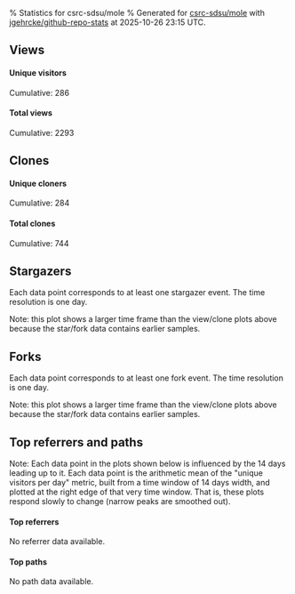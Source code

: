 % Statistics for csrc-sdsu/mole
% Generated for [csrc-sdsu/mole](https://github.com/csrc-sdsu/mole) with [jgehrcke/github-repo-stats](https://github.com/jgehrcke/github-repo-stats) at 2025-10-26 23:15 UTC.


## Views

#### Unique visitors
<div id="chart_views_unique" class="full-width-chart"></div>

Cumulative: 286

#### Total views
<div id="chart_views_total" class="full-width-chart"></div>

Cumulative: 2293

<div class="pagebreak-for-print"> </div>

## Clones

#### Unique cloners
<div id="chart_clones_unique" class="full-width-chart"></div>

Cumulative: 284

#### Total clones
<div id="chart_clones_total" class="full-width-chart"></div>

Cumulative: 744



<div class="pagebreak-for-print"> </div>



## Stargazers

Each data point corresponds to at least one stargazer event.
The time resolution is one day.

<div id="chart_stargazers" class="full-width-chart"></div>


Note: this plot shows a larger time frame than the view/clone plots above because the star/fork data contains earlier samples.



## Forks

Each data point corresponds to at least one fork event.
The time resolution is one day.

<div id="chart_forks" class="full-width-chart"></div>


Note: this plot shows a larger time frame than the view/clone plots above because the star/fork data contains earlier samples.



<div class="pagebreak-for-print"> </div>



## Top referrers and paths


Note: Each data point in the plots shown below is influenced by the 14 days
leading up to it. Each data point is the arithmetic mean of the "unique
visitors per day" metric, built from a time window of 14 days width, and
plotted at the right edge of that very time window. That is, these plots
respond slowly to change (narrow peaks are smoothed out).



#### Top referrers

No referrer data available.



#### Top paths

No path data available.

<script type="text/javascript">
    vegaEmbed('#chart_views_unique', {"$schema": "https://vega.github.io/schema/vega-lite/v4.17.0.json", "config": {"arc": {"fill": "#1b1e23"}, "area": {"fill": "#1b1e23"}, "axisBottom": {"domainColor": "#a9b4c4", "gridColor": "#a9b4c4", "labelColor": "#1b1e23", "labelFont": "relative-mono-11-pitch-pro, Menlo, monospace", "tickColor": "#a9b4c4", "titleColor": "#1b1e23", "titleFont": "relative-mono-11-pitch-pro, Menlo, monospace"}, "axisLeft": {"domainColor": "#a9b4c4", "gridColor": "#a9b4c4", "labelColor": "#1b1e23", "labelFont": "relative-mono-11-pitch-pro, Menlo, monospace", "tickColor": "#a9b4c4", "titleColor": "#1b1e23", "titleFont": "relative-mono-11-pitch-pro, Menlo, monospace"}, "axisX": {"grid": false}, "axisY": {"grid": false, "labelBound": true}, "background": "#FFFFFF", "group": {"fill": "#FFFFFF"}, "header": {"fontWeight": 400, "labelFont": "relative-mono-11-pitch-pro, Menlo, monospace", "titleFont": "relative-mono-11-pitch-pro, Menlo, monospace"}, "legend": {"labelFont": "relative-mono-11-pitch-pro, Menlo, monospace", "symbolSize": 200, "symbolType": "circle", "titleFont": "relative-mono-11-pitch-pro, Menlo, monospace"}, "line": {"color": "#1b1e23", "stroke": "#1b1e23"}, "path": {"stroke": "#1b1e23"}, "point": {"color": "#1b1e23", "cursor": "pointer", "filled": true, "size": 20}, "range": {"category": ["#85a2f7", "#ea9755", "#7eb36a", "#f07071", "#bc85d9", "#e587b6", "#a9b4c4", "#d4c05e", "#64b9c4"]}, "style": {"bar": {"fill": "#1b1e23"}, "text": {"font": "relative-mono-11-pitch-pro, Menlo, monospace", "fontWeight": 400}}, "symbol": {"shape": "circle"}, "title": {"anchor": "start", "font": "relative-mono-11-pitch-pro, Menlo, monospace", "fontWeight": 400}, "trail": {"color": "#1b1e23", "stroke": "#1b1e23"}, "view": {"stroke": null}}, "data": {"name": "data-84ac350740d1bfcef9f72680b2a3c0a5"}, "datasets": {"data-84ac350740d1bfcef9f72680b2a3c0a5": [{"time": "2025-09-22T00:00:00+00:00", "views_total": 44, "views_unique": 9}, {"time": "2025-09-23T00:00:00+00:00", "views_total": 55, "views_unique": 3}, {"time": "2025-09-24T00:00:00+00:00", "views_total": 36, "views_unique": 3}, {"time": "2025-09-25T00:00:00+00:00", "views_total": 4, "views_unique": 2}, {"time": "2025-09-26T00:00:00+00:00", "views_total": 27, "views_unique": 9}, {"time": "2025-09-27T00:00:00+00:00", "views_total": 21, "views_unique": 7}, {"time": "2025-09-28T00:00:00+00:00", "views_total": 8, "views_unique": 4}, {"time": "2025-09-29T00:00:00+00:00", "views_total": 139, "views_unique": 8}, {"time": "2025-09-30T00:00:00+00:00", "views_total": 21, "views_unique": 5}, {"time": "2025-10-01T00:00:00+00:00", "views_total": 106, "views_unique": 10}, {"time": "2025-10-02T00:00:00+00:00", "views_total": 22, "views_unique": 2}, {"time": "2025-10-03T00:00:00+00:00", "views_total": 227, "views_unique": 13}, {"time": "2025-10-04T00:00:00+00:00", "views_total": 139, "views_unique": 8}, {"time": "2025-10-05T00:00:00+00:00", "views_total": 14, "views_unique": 5}, {"time": "2025-10-06T00:00:00+00:00", "views_total": 152, "views_unique": 13}, {"time": "2025-10-07T00:00:00+00:00", "views_total": 97, "views_unique": 11}, {"time": "2025-10-08T00:00:00+00:00", "views_total": 189, "views_unique": 13}, {"time": "2025-10-09T00:00:00+00:00", "views_total": 72, "views_unique": 9}, {"time": "2025-10-10T00:00:00+00:00", "views_total": 21, "views_unique": 7}, {"time": "2025-10-11T00:00:00+00:00", "views_total": 84, "views_unique": 5}, {"time": "2025-10-12T00:00:00+00:00", "views_total": 17, "views_unique": 4}, {"time": "2025-10-13T00:00:00+00:00", "views_total": 44, "views_unique": 10}, {"time": "2025-10-14T00:00:00+00:00", "views_total": 91, "views_unique": 12}, {"time": "2025-10-15T00:00:00+00:00", "views_total": 105, "views_unique": 14}, {"time": "2025-10-16T00:00:00+00:00", "views_total": 85, "views_unique": 14}, {"time": "2025-10-17T00:00:00+00:00", "views_total": 81, "views_unique": 10}, {"time": "2025-10-18T00:00:00+00:00", "views_total": 64, "views_unique": 6}, {"time": "2025-10-19T00:00:00+00:00", "views_total": 14, "views_unique": 6}, {"time": "2025-10-20T00:00:00+00:00", "views_total": 114, "views_unique": 15}, {"time": "2025-10-21T00:00:00+00:00", "views_total": 82, "views_unique": 12}, {"time": "2025-10-22T00:00:00+00:00", "views_total": 40, "views_unique": 12}, {"time": "2025-10-23T00:00:00+00:00", "views_total": 21, "views_unique": 6}, {"time": "2025-10-24T00:00:00+00:00", "views_total": 41, "views_unique": 11}, {"time": "2025-10-25T00:00:00+00:00", "views_total": 13, "views_unique": 5}, {"time": "2025-10-26T00:00:00+00:00", "views_total": 3, "views_unique": 3}]}, "encoding": {"tooltip": [{"field": "views_unique", "format": ".1f", "title": "views (u)", "type": "quantitative"}, {"field": "time", "format": "%B %e, %Y", "title": "date", "type": "temporal"}], "x": {"axis": {"labelAngle": 25}, "field": "time", "scale": {"domain": ["2025-09-22", "2025-10-26"]}, "timeUnit": "yearmonthdate", "title": "date", "type": "temporal"}, "y": {"axis": {}, "field": "views_unique", "scale": {"domain": [0, 16.5], "type": "linear", "zero": true}, "title": "unique views per day", "type": "quantitative"}}, "height": 200, "mark": {"point": true, "type": "line"}, "padding": 10, "width": "container"}, {"actions": false, "renderer": "svg"}).catch(console.error);
vegaEmbed('#chart_views_total', {"$schema": "https://vega.github.io/schema/vega-lite/v4.17.0.json", "config": {"arc": {"fill": "#1b1e23"}, "area": {"fill": "#1b1e23"}, "axisBottom": {"domainColor": "#a9b4c4", "gridColor": "#a9b4c4", "labelColor": "#1b1e23", "labelFont": "relative-mono-11-pitch-pro, Menlo, monospace", "tickColor": "#a9b4c4", "titleColor": "#1b1e23", "titleFont": "relative-mono-11-pitch-pro, Menlo, monospace"}, "axisLeft": {"domainColor": "#a9b4c4", "gridColor": "#a9b4c4", "labelColor": "#1b1e23", "labelFont": "relative-mono-11-pitch-pro, Menlo, monospace", "tickColor": "#a9b4c4", "titleColor": "#1b1e23", "titleFont": "relative-mono-11-pitch-pro, Menlo, monospace"}, "axisX": {"grid": false}, "axisY": {"grid": false, "labelBound": true}, "background": "#FFFFFF", "group": {"fill": "#FFFFFF"}, "header": {"fontWeight": 400, "labelFont": "relative-mono-11-pitch-pro, Menlo, monospace", "titleFont": "relative-mono-11-pitch-pro, Menlo, monospace"}, "legend": {"labelFont": "relative-mono-11-pitch-pro, Menlo, monospace", "symbolSize": 200, "symbolType": "circle", "titleFont": "relative-mono-11-pitch-pro, Menlo, monospace"}, "line": {"color": "#1b1e23", "stroke": "#1b1e23"}, "path": {"stroke": "#1b1e23"}, "point": {"color": "#1b1e23", "cursor": "pointer", "filled": true, "size": 20}, "range": {"category": ["#85a2f7", "#ea9755", "#7eb36a", "#f07071", "#bc85d9", "#e587b6", "#a9b4c4", "#d4c05e", "#64b9c4"]}, "style": {"bar": {"fill": "#1b1e23"}, "text": {"font": "relative-mono-11-pitch-pro, Menlo, monospace", "fontWeight": 400}}, "symbol": {"shape": "circle"}, "title": {"anchor": "start", "font": "relative-mono-11-pitch-pro, Menlo, monospace", "fontWeight": 400}, "trail": {"color": "#1b1e23", "stroke": "#1b1e23"}, "view": {"stroke": null}}, "data": {"name": "data-84ac350740d1bfcef9f72680b2a3c0a5"}, "datasets": {"data-84ac350740d1bfcef9f72680b2a3c0a5": [{"time": "2025-09-22T00:00:00+00:00", "views_total": 44, "views_unique": 9}, {"time": "2025-09-23T00:00:00+00:00", "views_total": 55, "views_unique": 3}, {"time": "2025-09-24T00:00:00+00:00", "views_total": 36, "views_unique": 3}, {"time": "2025-09-25T00:00:00+00:00", "views_total": 4, "views_unique": 2}, {"time": "2025-09-26T00:00:00+00:00", "views_total": 27, "views_unique": 9}, {"time": "2025-09-27T00:00:00+00:00", "views_total": 21, "views_unique": 7}, {"time": "2025-09-28T00:00:00+00:00", "views_total": 8, "views_unique": 4}, {"time": "2025-09-29T00:00:00+00:00", "views_total": 139, "views_unique": 8}, {"time": "2025-09-30T00:00:00+00:00", "views_total": 21, "views_unique": 5}, {"time": "2025-10-01T00:00:00+00:00", "views_total": 106, "views_unique": 10}, {"time": "2025-10-02T00:00:00+00:00", "views_total": 22, "views_unique": 2}, {"time": "2025-10-03T00:00:00+00:00", "views_total": 227, "views_unique": 13}, {"time": "2025-10-04T00:00:00+00:00", "views_total": 139, "views_unique": 8}, {"time": "2025-10-05T00:00:00+00:00", "views_total": 14, "views_unique": 5}, {"time": "2025-10-06T00:00:00+00:00", "views_total": 152, "views_unique": 13}, {"time": "2025-10-07T00:00:00+00:00", "views_total": 97, "views_unique": 11}, {"time": "2025-10-08T00:00:00+00:00", "views_total": 189, "views_unique": 13}, {"time": "2025-10-09T00:00:00+00:00", "views_total": 72, "views_unique": 9}, {"time": "2025-10-10T00:00:00+00:00", "views_total": 21, "views_unique": 7}, {"time": "2025-10-11T00:00:00+00:00", "views_total": 84, "views_unique": 5}, {"time": "2025-10-12T00:00:00+00:00", "views_total": 17, "views_unique": 4}, {"time": "2025-10-13T00:00:00+00:00", "views_total": 44, "views_unique": 10}, {"time": "2025-10-14T00:00:00+00:00", "views_total": 91, "views_unique": 12}, {"time": "2025-10-15T00:00:00+00:00", "views_total": 105, "views_unique": 14}, {"time": "2025-10-16T00:00:00+00:00", "views_total": 85, "views_unique": 14}, {"time": "2025-10-17T00:00:00+00:00", "views_total": 81, "views_unique": 10}, {"time": "2025-10-18T00:00:00+00:00", "views_total": 64, "views_unique": 6}, {"time": "2025-10-19T00:00:00+00:00", "views_total": 14, "views_unique": 6}, {"time": "2025-10-20T00:00:00+00:00", "views_total": 114, "views_unique": 15}, {"time": "2025-10-21T00:00:00+00:00", "views_total": 82, "views_unique": 12}, {"time": "2025-10-22T00:00:00+00:00", "views_total": 40, "views_unique": 12}, {"time": "2025-10-23T00:00:00+00:00", "views_total": 21, "views_unique": 6}, {"time": "2025-10-24T00:00:00+00:00", "views_total": 41, "views_unique": 11}, {"time": "2025-10-25T00:00:00+00:00", "views_total": 13, "views_unique": 5}, {"time": "2025-10-26T00:00:00+00:00", "views_total": 3, "views_unique": 3}]}, "encoding": {"tooltip": [{"field": "views_total", "format": ".1f", "title": "views (t)", "type": "quantitative"}, {"field": "time", "format": "%B %e, %Y", "title": "date", "type": "temporal"}], "x": {"axis": {"labelAngle": 25}, "field": "time", "scale": {"domain": ["2025-09-22", "2025-10-26"]}, "timeUnit": "yearmonthdate", "title": "date", "type": "temporal"}, "y": {"axis": {"values": [1, 10, 50, 100, 500, 1000, 5000, 10000]}, "field": "views_total", "scale": {"domain": [0, 249.70000000000002], "type": "symlog", "zero": true}, "title": "total views per day", "type": "quantitative"}}, "height": 200, "mark": {"point": true, "type": "line"}, "padding": 10, "width": "container"}, {"actions": false, "renderer": "svg"}).catch(console.error);
vegaEmbed('#chart_clones_unique', {"$schema": "https://vega.github.io/schema/vega-lite/v4.17.0.json", "config": {"arc": {"fill": "#1b1e23"}, "area": {"fill": "#1b1e23"}, "axisBottom": {"domainColor": "#a9b4c4", "gridColor": "#a9b4c4", "labelColor": "#1b1e23", "labelFont": "relative-mono-11-pitch-pro, Menlo, monospace", "tickColor": "#a9b4c4", "titleColor": "#1b1e23", "titleFont": "relative-mono-11-pitch-pro, Menlo, monospace"}, "axisLeft": {"domainColor": "#a9b4c4", "gridColor": "#a9b4c4", "labelColor": "#1b1e23", "labelFont": "relative-mono-11-pitch-pro, Menlo, monospace", "tickColor": "#a9b4c4", "titleColor": "#1b1e23", "titleFont": "relative-mono-11-pitch-pro, Menlo, monospace"}, "axisX": {"grid": false}, "axisY": {"grid": false, "labelBound": true}, "background": "#FFFFFF", "group": {"fill": "#FFFFFF"}, "header": {"fontWeight": 400, "labelFont": "relative-mono-11-pitch-pro, Menlo, monospace", "titleFont": "relative-mono-11-pitch-pro, Menlo, monospace"}, "legend": {"labelFont": "relative-mono-11-pitch-pro, Menlo, monospace", "symbolSize": 200, "symbolType": "circle", "titleFont": "relative-mono-11-pitch-pro, Menlo, monospace"}, "line": {"color": "#1b1e23", "stroke": "#1b1e23"}, "path": {"stroke": "#1b1e23"}, "point": {"color": "#1b1e23", "cursor": "pointer", "filled": true, "size": 20}, "range": {"category": ["#85a2f7", "#ea9755", "#7eb36a", "#f07071", "#bc85d9", "#e587b6", "#a9b4c4", "#d4c05e", "#64b9c4"]}, "style": {"bar": {"fill": "#1b1e23"}, "text": {"font": "relative-mono-11-pitch-pro, Menlo, monospace", "fontWeight": 400}}, "symbol": {"shape": "circle"}, "title": {"anchor": "start", "font": "relative-mono-11-pitch-pro, Menlo, monospace", "fontWeight": 400}, "trail": {"color": "#1b1e23", "stroke": "#1b1e23"}, "view": {"stroke": null}}, "data": {"name": "data-07249c457b5cd683ecb321a01035f76a"}, "datasets": {"data-07249c457b5cd683ecb321a01035f76a": [{"clones_total": 6, "clones_unique": 5, "time": "2025-09-22T00:00:00+00:00"}, {"clones_total": 20, "clones_unique": 10, "time": "2025-09-23T00:00:00+00:00"}, {"clones_total": 1, "clones_unique": 1, "time": "2025-09-24T00:00:00+00:00"}, {"clones_total": 5, "clones_unique": 3, "time": "2025-09-25T00:00:00+00:00"}, {"clones_total": 5, "clones_unique": 4, "time": "2025-09-26T00:00:00+00:00"}, {"clones_total": 3, "clones_unique": 3, "time": "2025-09-27T00:00:00+00:00"}, {"clones_total": 0, "clones_unique": 0, "time": "2025-09-28T00:00:00+00:00"}, {"clones_total": 25, "clones_unique": 9, "time": "2025-09-29T00:00:00+00:00"}, {"clones_total": 13, "clones_unique": 9, "time": "2025-09-30T00:00:00+00:00"}, {"clones_total": 2, "clones_unique": 1, "time": "2025-10-01T00:00:00+00:00"}, {"clones_total": 1, "clones_unique": 1, "time": "2025-10-02T00:00:00+00:00"}, {"clones_total": 31, "clones_unique": 11, "time": "2025-10-03T00:00:00+00:00"}, {"clones_total": 12, "clones_unique": 8, "time": "2025-10-04T00:00:00+00:00"}, {"clones_total": 1, "clones_unique": 1, "time": "2025-10-05T00:00:00+00:00"}, {"clones_total": 159, "clones_unique": 26, "time": "2025-10-06T00:00:00+00:00"}, {"clones_total": 46, "clones_unique": 14, "time": "2025-10-07T00:00:00+00:00"}, {"clones_total": 44, "clones_unique": 18, "time": "2025-10-08T00:00:00+00:00"}, {"clones_total": 17, "clones_unique": 8, "time": "2025-10-09T00:00:00+00:00"}, {"clones_total": 25, "clones_unique": 6, "time": "2025-10-10T00:00:00+00:00"}, {"clones_total": 27, "clones_unique": 17, "time": "2025-10-11T00:00:00+00:00"}, {"clones_total": 28, "clones_unique": 11, "time": "2025-10-12T00:00:00+00:00"}, {"clones_total": 32, "clones_unique": 13, "time": "2025-10-13T00:00:00+00:00"}, {"clones_total": 14, "clones_unique": 5, "time": "2025-10-14T00:00:00+00:00"}, {"clones_total": 12, "clones_unique": 8, "time": "2025-10-15T00:00:00+00:00"}, {"clones_total": 26, "clones_unique": 14, "time": "2025-10-16T00:00:00+00:00"}, {"clones_total": 9, "clones_unique": 4, "time": "2025-10-17T00:00:00+00:00"}, {"clones_total": 3, "clones_unique": 3, "time": "2025-10-18T00:00:00+00:00"}, {"clones_total": 70, "clones_unique": 14, "time": "2025-10-19T00:00:00+00:00"}, {"clones_total": 51, "clones_unique": 15, "time": "2025-10-20T00:00:00+00:00"}, {"clones_total": 8, "clones_unique": 6, "time": "2025-10-21T00:00:00+00:00"}, {"clones_total": 8, "clones_unique": 6, "time": "2025-10-22T00:00:00+00:00"}, {"clones_total": 4, "clones_unique": 4, "time": "2025-10-23T00:00:00+00:00"}, {"clones_total": 4, "clones_unique": 4, "time": "2025-10-24T00:00:00+00:00"}, {"clones_total": 16, "clones_unique": 13, "time": "2025-10-25T00:00:00+00:00"}, {"clones_total": 16, "clones_unique": 9, "time": "2025-10-26T00:00:00+00:00"}]}, "encoding": {"tooltip": [{"field": "clones_unique", "format": ".1f", "title": "clones (u)", "type": "quantitative"}, {"field": "time", "format": "%B %e, %Y", "title": "date", "type": "temporal"}], "x": {"axis": {"labelAngle": 25}, "field": "time", "scale": {"domain": ["2025-09-22", "2025-10-26"]}, "timeUnit": "yearmonthdate", "title": "date", "type": "temporal"}, "y": {"axis": {}, "field": "clones_unique", "scale": {"domain": [0, 28.6], "type": "linear", "zero": true}, "title": "unique clones per day", "type": "quantitative"}}, "height": 200, "mark": {"point": true, "type": "line"}, "padding": 10, "width": "container"}, {"actions": false, "renderer": "svg"}).catch(console.error);
vegaEmbed('#chart_clones_total', {"$schema": "https://vega.github.io/schema/vega-lite/v4.17.0.json", "config": {"arc": {"fill": "#1b1e23"}, "area": {"fill": "#1b1e23"}, "axisBottom": {"domainColor": "#a9b4c4", "gridColor": "#a9b4c4", "labelColor": "#1b1e23", "labelFont": "relative-mono-11-pitch-pro, Menlo, monospace", "tickColor": "#a9b4c4", "titleColor": "#1b1e23", "titleFont": "relative-mono-11-pitch-pro, Menlo, monospace"}, "axisLeft": {"domainColor": "#a9b4c4", "gridColor": "#a9b4c4", "labelColor": "#1b1e23", "labelFont": "relative-mono-11-pitch-pro, Menlo, monospace", "tickColor": "#a9b4c4", "titleColor": "#1b1e23", "titleFont": "relative-mono-11-pitch-pro, Menlo, monospace"}, "axisX": {"grid": false}, "axisY": {"grid": false, "labelBound": true}, "background": "#FFFFFF", "group": {"fill": "#FFFFFF"}, "header": {"fontWeight": 400, "labelFont": "relative-mono-11-pitch-pro, Menlo, monospace", "titleFont": "relative-mono-11-pitch-pro, Menlo, monospace"}, "legend": {"labelFont": "relative-mono-11-pitch-pro, Menlo, monospace", "symbolSize": 200, "symbolType": "circle", "titleFont": "relative-mono-11-pitch-pro, Menlo, monospace"}, "line": {"color": "#1b1e23", "stroke": "#1b1e23"}, "path": {"stroke": "#1b1e23"}, "point": {"color": "#1b1e23", "cursor": "pointer", "filled": true, "size": 20}, "range": {"category": ["#85a2f7", "#ea9755", "#7eb36a", "#f07071", "#bc85d9", "#e587b6", "#a9b4c4", "#d4c05e", "#64b9c4"]}, "style": {"bar": {"fill": "#1b1e23"}, "text": {"font": "relative-mono-11-pitch-pro, Menlo, monospace", "fontWeight": 400}}, "symbol": {"shape": "circle"}, "title": {"anchor": "start", "font": "relative-mono-11-pitch-pro, Menlo, monospace", "fontWeight": 400}, "trail": {"color": "#1b1e23", "stroke": "#1b1e23"}, "view": {"stroke": null}}, "data": {"name": "data-07249c457b5cd683ecb321a01035f76a"}, "datasets": {"data-07249c457b5cd683ecb321a01035f76a": [{"clones_total": 6, "clones_unique": 5, "time": "2025-09-22T00:00:00+00:00"}, {"clones_total": 20, "clones_unique": 10, "time": "2025-09-23T00:00:00+00:00"}, {"clones_total": 1, "clones_unique": 1, "time": "2025-09-24T00:00:00+00:00"}, {"clones_total": 5, "clones_unique": 3, "time": "2025-09-25T00:00:00+00:00"}, {"clones_total": 5, "clones_unique": 4, "time": "2025-09-26T00:00:00+00:00"}, {"clones_total": 3, "clones_unique": 3, "time": "2025-09-27T00:00:00+00:00"}, {"clones_total": 0, "clones_unique": 0, "time": "2025-09-28T00:00:00+00:00"}, {"clones_total": 25, "clones_unique": 9, "time": "2025-09-29T00:00:00+00:00"}, {"clones_total": 13, "clones_unique": 9, "time": "2025-09-30T00:00:00+00:00"}, {"clones_total": 2, "clones_unique": 1, "time": "2025-10-01T00:00:00+00:00"}, {"clones_total": 1, "clones_unique": 1, "time": "2025-10-02T00:00:00+00:00"}, {"clones_total": 31, "clones_unique": 11, "time": "2025-10-03T00:00:00+00:00"}, {"clones_total": 12, "clones_unique": 8, "time": "2025-10-04T00:00:00+00:00"}, {"clones_total": 1, "clones_unique": 1, "time": "2025-10-05T00:00:00+00:00"}, {"clones_total": 159, "clones_unique": 26, "time": "2025-10-06T00:00:00+00:00"}, {"clones_total": 46, "clones_unique": 14, "time": "2025-10-07T00:00:00+00:00"}, {"clones_total": 44, "clones_unique": 18, "time": "2025-10-08T00:00:00+00:00"}, {"clones_total": 17, "clones_unique": 8, "time": "2025-10-09T00:00:00+00:00"}, {"clones_total": 25, "clones_unique": 6, "time": "2025-10-10T00:00:00+00:00"}, {"clones_total": 27, "clones_unique": 17, "time": "2025-10-11T00:00:00+00:00"}, {"clones_total": 28, "clones_unique": 11, "time": "2025-10-12T00:00:00+00:00"}, {"clones_total": 32, "clones_unique": 13, "time": "2025-10-13T00:00:00+00:00"}, {"clones_total": 14, "clones_unique": 5, "time": "2025-10-14T00:00:00+00:00"}, {"clones_total": 12, "clones_unique": 8, "time": "2025-10-15T00:00:00+00:00"}, {"clones_total": 26, "clones_unique": 14, "time": "2025-10-16T00:00:00+00:00"}, {"clones_total": 9, "clones_unique": 4, "time": "2025-10-17T00:00:00+00:00"}, {"clones_total": 3, "clones_unique": 3, "time": "2025-10-18T00:00:00+00:00"}, {"clones_total": 70, "clones_unique": 14, "time": "2025-10-19T00:00:00+00:00"}, {"clones_total": 51, "clones_unique": 15, "time": "2025-10-20T00:00:00+00:00"}, {"clones_total": 8, "clones_unique": 6, "time": "2025-10-21T00:00:00+00:00"}, {"clones_total": 8, "clones_unique": 6, "time": "2025-10-22T00:00:00+00:00"}, {"clones_total": 4, "clones_unique": 4, "time": "2025-10-23T00:00:00+00:00"}, {"clones_total": 4, "clones_unique": 4, "time": "2025-10-24T00:00:00+00:00"}, {"clones_total": 16, "clones_unique": 13, "time": "2025-10-25T00:00:00+00:00"}, {"clones_total": 16, "clones_unique": 9, "time": "2025-10-26T00:00:00+00:00"}]}, "encoding": {"tooltip": [{"field": "clones_total", "format": ".1f", "title": "clones (t)", "type": "quantitative"}, {"field": "time", "format": "%B %e, %Y", "title": "date", "type": "temporal"}], "x": {"axis": {"labelAngle": 25}, "field": "time", "scale": {"domain": ["2025-09-22", "2025-10-26"]}, "timeUnit": "yearmonthdate", "title": "date", "type": "temporal"}, "y": {"axis": {"values": [1, 10, 50, 100, 500, 1000, 5000, 10000]}, "field": "clones_total", "scale": {"domain": [0, 174.9], "type": "symlog", "zero": true}, "title": "total clones per day", "type": "quantitative"}}, "height": 200, "mark": {"point": true, "type": "line"}, "padding": 10, "width": "container"}, {"actions": false, "renderer": "svg"}).catch(console.error);
vegaEmbed('#chart_stargazers', {"$schema": "https://vega.github.io/schema/vega-lite/v4.17.0.json", "config": {"arc": {"fill": "#1b1e23"}, "area": {"fill": "#1b1e23"}, "axisBottom": {"domainColor": "#a9b4c4", "gridColor": "#a9b4c4", "labelColor": "#1b1e23", "labelFont": "relative-mono-11-pitch-pro, Menlo, monospace", "tickColor": "#a9b4c4", "titleColor": "#1b1e23", "titleFont": "relative-mono-11-pitch-pro, Menlo, monospace"}, "axisLeft": {"domainColor": "#a9b4c4", "gridColor": "#a9b4c4", "labelColor": "#1b1e23", "labelFont": "relative-mono-11-pitch-pro, Menlo, monospace", "tickColor": "#a9b4c4", "titleColor": "#1b1e23", "titleFont": "relative-mono-11-pitch-pro, Menlo, monospace"}, "axisX": {"grid": false}, "axisY": {"grid": false}, "background": "#FFFFFF", "group": {"fill": "#FFFFFF"}, "header": {"fontWeight": 400, "labelFont": "relative-mono-11-pitch-pro, Menlo, monospace", "titleFont": "relative-mono-11-pitch-pro, Menlo, monospace"}, "legend": {"labelFont": "relative-mono-11-pitch-pro, Menlo, monospace", "symbolSize": 200, "symbolType": "circle", "titleFont": "relative-mono-11-pitch-pro, Menlo, monospace"}, "line": {"color": "#1b1e23", "stroke": "#1b1e23"}, "path": {"stroke": "#1b1e23"}, "point": {"color": "#1b1e23", "cursor": "pointer", "filled": true, "size": 50}, "range": {"category": ["#85a2f7", "#ea9755", "#7eb36a", "#f07071", "#bc85d9", "#e587b6", "#a9b4c4", "#d4c05e", "#64b9c4"]}, "style": {"bar": {"fill": "#1b1e23"}, "text": {"font": "relative-mono-11-pitch-pro, Menlo, monospace", "fontWeight": 400}}, "symbol": {"shape": "circle"}, "title": {"anchor": "start", "font": "relative-mono-11-pitch-pro, Menlo, monospace", "fontWeight": 400}, "trail": {"color": "#1b1e23", "stroke": "#1b1e23"}, "view": {"stroke": null}}, "data": {"name": "data-896ab9475a93ca98ab3f86b650551bfc"}, "datasets": {"data-896ab9475a93ca98ab3f86b650551bfc": [{"stars_cumulative": 1, "time": "2021-04-15T18:59:58+00:00"}, {"stars_cumulative": 2, "time": "2021-08-30T23:52:00+00:00"}, {"stars_cumulative": 3, "time": "2022-11-28T21:47:15+00:00"}, {"stars_cumulative": 4, "time": "2023-06-17T00:04:08+00:00"}, {"stars_cumulative": 5, "time": "2023-07-29T18:01:22+00:00"}, {"stars_cumulative": 6, "time": "2023-11-01T19:52:32+00:00"}, {"stars_cumulative": 7, "time": "2023-11-17T23:26:14+00:00"}, {"stars_cumulative": 8, "time": "2023-11-22T07:37:42+00:00"}, {"stars_cumulative": 9, "time": "2023-11-23T03:09:32+00:00"}, {"stars_cumulative": 10, "time": "2024-02-14T14:56:42+00:00"}, {"stars_cumulative": 11, "time": "2024-03-07T02:05:37+00:00"}, {"stars_cumulative": 12, "time": "2024-07-17T15:13:32+00:00"}, {"stars_cumulative": 13, "time": "2024-09-21T11:47:43+00:00"}, {"stars_cumulative": 14, "time": "2024-10-02T05:02:25+00:00"}, {"stars_cumulative": 15, "time": "2024-12-16T23:54:33+00:00"}, {"stars_cumulative": 16, "time": "2025-01-23T00:13:37+00:00"}, {"stars_cumulative": 17, "time": "2025-01-26T01:03:35+00:00"}, {"stars_cumulative": 18, "time": "2025-01-28T02:50:25+00:00"}, {"stars_cumulative": 19, "time": "2025-01-29T14:40:02+00:00"}, {"stars_cumulative": 20, "time": "2025-02-07T00:46:02+00:00"}, {"stars_cumulative": 21, "time": "2025-03-06T22:32:14+00:00"}, {"stars_cumulative": 22, "time": "2025-03-06T22:34:20+00:00"}, {"stars_cumulative": 23, "time": "2025-03-07T21:45:05+00:00"}, {"stars_cumulative": 24, "time": "2025-03-24T00:20:34+00:00"}, {"stars_cumulative": 25, "time": "2025-03-31T20:52:17+00:00"}, {"stars_cumulative": 26, "time": "2025-04-24T01:28:53+00:00"}, {"stars_cumulative": 27, "time": "2025-05-16T12:26:07+00:00"}, {"stars_cumulative": 28, "time": "2025-08-06T05:31:25+00:00"}, {"stars_cumulative": 29, "time": "2025-08-07T16:18:08+00:00"}, {"stars_cumulative": 30, "time": "2025-09-03T08:02:31+00:00"}, {"stars_cumulative": 31, "time": "2025-09-05T15:30:11+00:00"}, {"stars_cumulative": 32, "time": "2025-10-21T23:58:40+00:00"}]}, "encoding": {"tooltip": [{"field": "stars_cumulative", "format": "d", "title": "stars", "type": "quantitative"}, {"field": "time", "format": "%B %e, %Y", "title": "date", "type": "temporal"}], "x": {"axis": {"labelAngle": 25}, "field": "time", "scale": {"domain": ["2021-04-15", "2025-10-26"]}, "timeUnit": "yearmonthdate", "title": "date", "type": "temporal"}, "y": {"field": "stars_cumulative", "scale": {"domain": [0, 35.2], "zero": true}, "title": "stargazer count (cumulative)", "type": "quantitative"}}, "height": 300, "mark": {"point": true, "type": "line"}, "padding": 10, "width": "container"}, {"actions": false, "renderer": "svg"}).catch(console.error);
vegaEmbed('#chart_forks', {"$schema": "https://vega.github.io/schema/vega-lite/v4.17.0.json", "config": {"arc": {"fill": "#1b1e23"}, "area": {"fill": "#1b1e23"}, "axisBottom": {"domainColor": "#a9b4c4", "gridColor": "#a9b4c4", "labelColor": "#1b1e23", "labelFont": "relative-mono-11-pitch-pro, Menlo, monospace", "tickColor": "#a9b4c4", "titleColor": "#1b1e23", "titleFont": "relative-mono-11-pitch-pro, Menlo, monospace"}, "axisLeft": {"domainColor": "#a9b4c4", "gridColor": "#a9b4c4", "labelColor": "#1b1e23", "labelFont": "relative-mono-11-pitch-pro, Menlo, monospace", "tickColor": "#a9b4c4", "titleColor": "#1b1e23", "titleFont": "relative-mono-11-pitch-pro, Menlo, monospace"}, "axisX": {"grid": false}, "axisY": {"grid": false}, "background": "#FFFFFF", "group": {"fill": "#FFFFFF"}, "header": {"fontWeight": 400, "labelFont": "relative-mono-11-pitch-pro, Menlo, monospace", "titleFont": "relative-mono-11-pitch-pro, Menlo, monospace"}, "legend": {"labelFont": "relative-mono-11-pitch-pro, Menlo, monospace", "symbolSize": 200, "symbolType": "circle", "titleFont": "relative-mono-11-pitch-pro, Menlo, monospace"}, "line": {"color": "#1b1e23", "stroke": "#1b1e23"}, "path": {"stroke": "#1b1e23"}, "point": {"color": "#1b1e23", "cursor": "pointer", "filled": true, "size": 50}, "range": {"category": ["#85a2f7", "#ea9755", "#7eb36a", "#f07071", "#bc85d9", "#e587b6", "#a9b4c4", "#d4c05e", "#64b9c4"]}, "style": {"bar": {"fill": "#1b1e23"}, "text": {"font": "relative-mono-11-pitch-pro, Menlo, monospace", "fontWeight": 400}}, "symbol": {"shape": "circle"}, "title": {"anchor": "start", "font": "relative-mono-11-pitch-pro, Menlo, monospace", "fontWeight": 400}, "trail": {"color": "#1b1e23", "stroke": "#1b1e23"}, "view": {"stroke": null}}, "data": {"name": "data-ee3aa255bff03097a9172d3fa03043ae"}, "datasets": {"data-ee3aa255bff03097a9172d3fa03043ae": [{"forks_cumulative": 1, "time": "2023-09-12T19:12:21+00:00"}, {"forks_cumulative": 2, "time": "2023-09-14T23:32:13+00:00"}, {"forks_cumulative": 3, "time": "2023-09-25T22:54:34+00:00"}, {"forks_cumulative": 4, "time": "2023-09-27T14:46:03+00:00"}, {"forks_cumulative": 5, "time": "2023-10-04T22:40:58+00:00"}, {"forks_cumulative": 6, "time": "2023-10-12T04:03:28+00:00"}, {"forks_cumulative": 7, "time": "2023-10-17T17:45:07+00:00"}, {"forks_cumulative": 8, "time": "2023-10-17T19:46:12+00:00"}, {"forks_cumulative": 9, "time": "2023-10-17T22:53:06+00:00"}, {"forks_cumulative": 10, "time": "2023-11-17T18:50:18+00:00"}, {"forks_cumulative": 11, "time": "2023-11-17T19:47:46+00:00"}, {"forks_cumulative": 12, "time": "2024-01-11T04:24:47+00:00"}, {"forks_cumulative": 13, "time": "2024-01-18T00:20:15+00:00"}, {"forks_cumulative": 14, "time": "2024-01-18T06:09:43+00:00"}, {"forks_cumulative": 15, "time": "2024-01-18T18:54:42+00:00"}, {"forks_cumulative": 16, "time": "2024-01-18T19:43:16+00:00"}, {"forks_cumulative": 17, "time": "2024-01-22T19:33:24+00:00"}, {"forks_cumulative": 18, "time": "2024-01-23T00:00:15+00:00"}, {"forks_cumulative": 19, "time": "2024-01-24T14:10:07+00:00"}, {"forks_cumulative": 20, "time": "2024-01-24T14:15:08+00:00"}, {"forks_cumulative": 21, "time": "2024-01-27T12:44:10+00:00"}, {"forks_cumulative": 22, "time": "2024-01-29T23:42:02+00:00"}, {"forks_cumulative": 23, "time": "2024-01-31T23:59:59+00:00"}, {"forks_cumulative": 24, "time": "2024-02-01T00:32:51+00:00"}, {"forks_cumulative": 25, "time": "2024-02-08T00:55:59+00:00"}, {"forks_cumulative": 26, "time": "2024-02-15T21:10:12+00:00"}, {"forks_cumulative": 27, "time": "2024-02-25T21:58:31+00:00"}, {"forks_cumulative": 28, "time": "2024-02-27T23:35:24+00:00"}, {"forks_cumulative": 29, "time": "2024-03-07T02:04:36+00:00"}, {"forks_cumulative": 30, "time": "2024-03-08T01:36:42+00:00"}, {"forks_cumulative": 31, "time": "2024-04-09T03:35:16+00:00"}, {"forks_cumulative": 32, "time": "2024-04-26T20:27:41+00:00"}, {"forks_cumulative": 33, "time": "2024-09-23T21:57:26+00:00"}, {"forks_cumulative": 34, "time": "2024-11-04T15:44:56+00:00"}, {"forks_cumulative": 35, "time": "2024-11-18T22:11:04+00:00"}, {"forks_cumulative": 36, "time": "2024-12-04T23:08:53+00:00"}, {"forks_cumulative": 37, "time": "2024-12-06T06:26:53+00:00"}, {"forks_cumulative": 38, "time": "2024-12-07T12:27:02+00:00"}, {"forks_cumulative": 39, "time": "2024-12-17T21:14:08+00:00"}, {"forks_cumulative": 40, "time": "2024-12-19T17:54:54+00:00"}, {"forks_cumulative": 41, "time": "2025-01-22T19:32:45+00:00"}, {"forks_cumulative": 42, "time": "2025-01-23T01:48:14+00:00"}, {"forks_cumulative": 43, "time": "2025-01-26T19:37:22+00:00"}, {"forks_cumulative": 44, "time": "2025-01-27T18:04:15+00:00"}, {"forks_cumulative": 45, "time": "2025-01-28T00:06:03+00:00"}, {"forks_cumulative": 46, "time": "2025-01-28T02:51:18+00:00"}, {"forks_cumulative": 47, "time": "2025-01-28T05:09:54+00:00"}, {"forks_cumulative": 48, "time": "2025-01-28T21:43:22+00:00"}, {"forks_cumulative": 49, "time": "2025-01-29T20:54:47+00:00"}, {"forks_cumulative": 50, "time": "2025-01-29T22:50:24+00:00"}, {"forks_cumulative": 51, "time": "2025-01-30T06:37:02+00:00"}, {"forks_cumulative": 52, "time": "2025-03-25T19:54:13+00:00"}, {"forks_cumulative": 53, "time": "2025-04-19T07:55:12+00:00"}, {"forks_cumulative": 54, "time": "2025-05-08T00:15:16+00:00"}, {"forks_cumulative": 55, "time": "2025-05-13T17:08:40+00:00"}, {"forks_cumulative": 56, "time": "2025-06-16T19:19:34+00:00"}, {"forks_cumulative": 57, "time": "2025-06-24T17:06:08+00:00"}, {"forks_cumulative": 58, "time": "2025-08-01T04:23:58+00:00"}, {"forks_cumulative": 59, "time": "2025-09-01T17:47:26+00:00"}, {"forks_cumulative": 60, "time": "2025-09-05T15:30:31+00:00"}, {"forks_cumulative": 61, "time": "2025-09-09T00:03:34+00:00"}]}, "encoding": {"tooltip": [{"field": "forks_cumulative", "format": "d", "title": "forks", "type": "quantitative"}, {"field": "time", "format": "%B %e, %Y", "title": "date", "type": "temporal"}], "x": {"axis": {"labelAngle": 25}, "field": "time", "scale": {"domain": ["2021-04-15", "2025-10-26"]}, "timeUnit": "yearmonthdate", "title": "date", "type": "temporal"}, "y": {"field": "forks_cumulative", "scale": {"domain": [0, 67.10000000000001], "zero": true}, "title": "fork count (cumulative)", "type": "quantitative"}}, "height": 300, "mark": {"point": true, "type": "line"}, "padding": 10, "width": "container"}, {"actions": false, "renderer": "svg"}).catch(console.error);
    </script>